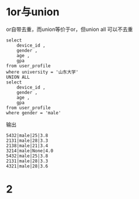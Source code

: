 # 1or与union
or自带去重，而union等价于or，但union all 可以不去重
```
select 
    device_id , 
    gender , 
    age , 
    gpa 
from user_profile 
where university = '山东大学' 
UNION ALL
select 
    device_id , 
    gender , 
    age , 
    gpa 
from user_profile 
where gender = 'male'
```

输出
```
5432|male|25|3.8
2131|male|28|3.3
2138|male|21|3.4
3214|male|None|4.0
5432|male|25|3.8
2131|male|28|3.3
4321|male|28|3.6
```
# 2
